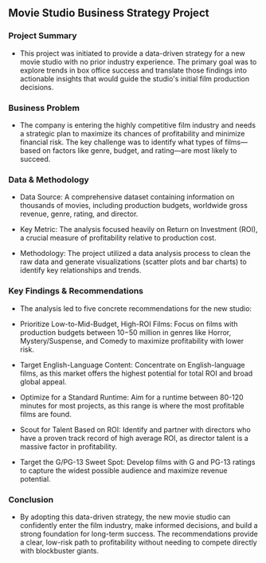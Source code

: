 ## Movie Studio Business Strategy Project
### Project Summary
* This project was initiated to provide a data-driven strategy for a new movie studio with no prior industry experience. The primary goal was to explore trends in box office success and translate those findings into actionable insights that would guide the studio's initial film production decisions.

### Business Problem
* The company is entering the highly competitive film industry and needs a strategic plan to maximize its chances of profitability and minimize financial risk. The key challenge was to identify what types of films—based on factors like genre, budget, and rating—are most likely to succeed.

### Data & Methodology
* Data Source: A comprehensive dataset containing information on thousands of movies, including production budgets, worldwide gross revenue, genre, rating, and director.

* Key Metric: The analysis focused heavily on Return on Investment (ROI), a crucial measure of profitability relative to production cost.

* Methodology: The project utilized a data analysis process to clean the raw data and generate visualizations (scatter plots and bar charts) to identify key relationships and trends.

### Key Findings & Recommendations
* The analysis led to five concrete recommendations for the new studio:

* Prioritize Low-to-Mid-Budget, High-ROI Films: Focus on films with production budgets between $10-$50 million in genres like Horror, Mystery/Suspense, and Comedy to maximize profitability with lower risk.

* Target English-Language Content: Concentrate on English-language films, as this market offers the highest potential for total ROI and broad global appeal.

* Optimize for a Standard Runtime: Aim for a runtime between 80-120 minutes for most projects, as this range is where the most profitable films are found.

* Scout for Talent Based on ROI: Identify and partner with directors who have a proven track record of high average ROI, as director talent is a massive factor in profitability.

* Target the G/PG-13 Sweet Spot: Develop films with G and PG-13 ratings to capture the widest possible audience and maximize revenue potential.

### Conclusion
* By adopting this data-driven strategy, the new movie studio can confidently enter the film industry, make informed decisions, and build a strong foundation for long-term success. The recommendations provide a clear, low-risk path to profitability without needing to compete directly with blockbuster giants.
